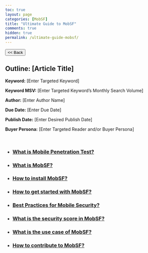 ```yaml
---
toc: true
layout: page
categories: [MobSF]
title: "Ultimate Guide to MobSF"
comments: true
hidden: true
permalink: /ultimate-guide-mobsf/
---
```


<button class="back-button" onclick="window.history.back()"><< Back</button>

## Outline: [Article Title]

**Keyword:** [Enter Targeted Keyword]

**Keyword MSV:** [Enter Targeted Keyword’s Monthly Search Volume]

**Author:** [Enter Author Name]

**Due Date:** [Enter Due Date]

**Publish Date:** [Enter Desired Publish Date]

**Buyer Persona:** [Enter Targeted Reader and/or Buyer Persona]

<br>

<ul>
<li><h3><a href="https://aviyeldevrel.github.io/Aviyel-Blogs-Review/what-is-mobile-penetration/">What is Mobile Penetration Test? </a></h3>
<li><h3><a href="https://aviyeldevrel.github.io/Aviyel-Blogs-Review/what-is-mobsf/"> What is MobSF?</a></h3>
<li><h3><a href="https://aviyeldevrel.github.io/Aviyel-Blogs-Review/how-to-install-mobsf/"> How to install MobSF? </a></h3>
<li><h3><a href="https://aviyeldevrel.github.io/Aviyel-Blogs-Review/how-to-get-started-with-mobsf/"> How to get started with MobSF? </a></h3>
<li><h3><a href="https://aviyeldevrel.github.io/Aviyel-Blogs-Review/Top-10-best-practices-of-MobSF/"> Best Practices for Mobile Security? </a></h3>
<li><h3><a href="https://aviyeldevrel.github.io/Aviyel-Blogs-Review/What-is-the-security-score-in-MobSF/"> What is the security score in MobSF? </a></h3>
<li><h3><a href="https://aviyeldevrel.github.io/Aviyel-Blogs-Review/use-case-mobsf/"> What is the use case of MobSF? </a></h3>
<li><h3><a href="https://aviyeldevrel.github.io/Aviyel-Blogs-Review/how-to-contribute-mobsf/"> How to contribute to MobSF? </a></h3>
